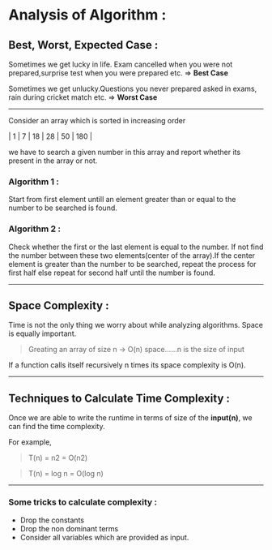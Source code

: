 # Analysis of Algorithm :

## Best, Worst, Expected Case :

Sometimes we get lucky in life. Exam cancelled when you were not prepared,surprise test when you were prepared etc. => **Best Case**

Sometimes we get unlucky.Questions you never prepared asked in exams, rain during cricket match etc. => **Worst Case**

---

Consider an array which is sorted in increasing order 

| 1 | 7 | 18 | 28 | 50 | 180 |

we have to search a given number in this array and report whether its present in the array or not.

### Algorithm 1 :
Start from first element untill an element greater than or equal to the number to be searched is found.

### Algorithm 2 :
Check whether the first or the last element is equal to the  number. If not find the number between these two elements(center of the array).If the center element is greater than the number to be searched, repeat the process for first half else repeat for second half until the number is found.

---
## Space Complexity :
Time is not the only thing we worry about while analyzing algorithms. Space is equally important.

> Greating an array of size n -> O(n) space......n is the size of input

If a function calls itself recursively n times its space complexity is O(n).

---
## Techniques to Calculate Time Complexity :

Once we are able to write the runtime in terms of size of the **input(n)**, we can find the time complexity.

For example,
> T(n) = n2 = O(n2)

> T(n) = log n = O(log n)

---
### Some tricks to calculate complexity :
* Drop the constants
* Drop the non dominant terms
* Consider all variables which are provided as input.